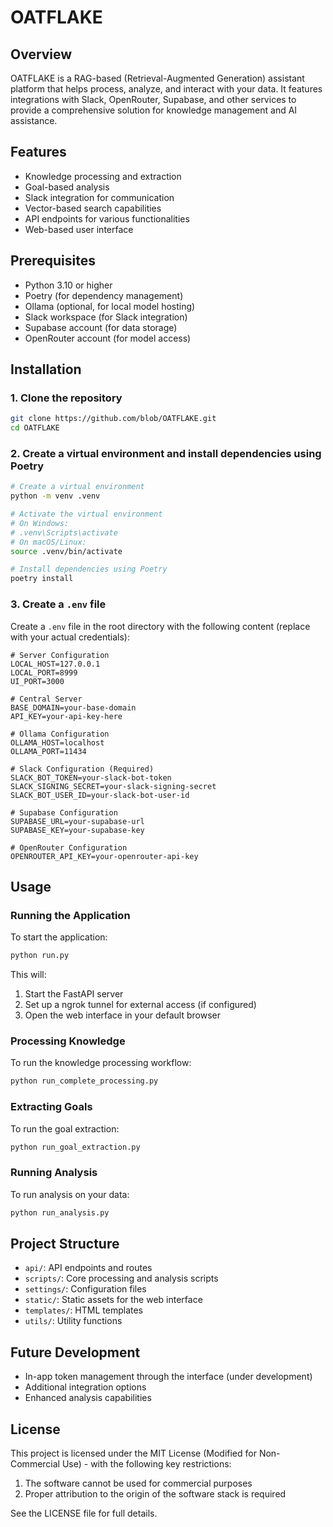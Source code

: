 # OATFLAKE

## Overview
OATFLAKE is a RAG-based (Retrieval-Augmented Generation) assistant platform that helps process, analyze, and interact with your data. It features integrations with Slack, OpenRouter, Supabase, and other services to provide a comprehensive solution for knowledge management and AI assistance.

## Features
- Knowledge processing and extraction
- Goal-based analysis
- Slack integration for communication
- Vector-based search capabilities
- API endpoints for various functionalities
- Web-based user interface

## Prerequisites
- Python 3.10 or higher
- Poetry (for dependency management)
- Ollama (optional, for local model hosting)
- Slack workspace (for Slack integration)
- Supabase account (for data storage)
- OpenRouter account (for model access)

## Installation

### 1. Clone the repository
```bash
git clone https://github.com/blob/OATFLAKE.git
cd OATFLAKE
```

### 2. Create a virtual environment and install dependencies using Poetry
```bash
# Create a virtual environment
python -m venv .venv

# Activate the virtual environment
# On Windows:
# .venv\Scripts\activate
# On macOS/Linux:
source .venv/bin/activate

# Install dependencies using Poetry
poetry install
```

### 3. Create a `.env` file
Create a `.env` file in the root directory with the following content (replace with your actual credentials):
```
# Server Configuration
LOCAL_HOST=127.0.0.1
LOCAL_PORT=8999
UI_PORT=3000

# Central Server
BASE_DOMAIN=your-base-domain
API_KEY=your-api-key-here

# Ollama Configuration
OLLAMA_HOST=localhost
OLLAMA_PORT=11434

# Slack Configuration (Required)
SLACK_BOT_TOKEN=your-slack-bot-token
SLACK_SIGNING_SECRET=your-slack-signing-secret
SLACK_BOT_USER_ID=your-slack-bot-user-id

# Supabase Configuration
SUPABASE_URL=your-supabase-url
SUPABASE_KEY=your-supabase-key

# OpenRouter Configuration
OPENROUTER_API_KEY=your-openrouter-api-key
```

## Usage

### Running the Application
To start the application:
```bash
python run.py
```

This will:
1. Start the FastAPI server
2. Set up a ngrok tunnel for external access (if configured)
3. Open the web interface in your default browser

### Processing Knowledge
To run the knowledge processing workflow:
```bash
python run_complete_processing.py
```

### Extracting Goals
To run the goal extraction:
```bash
python run_goal_extraction.py
```

### Running Analysis
To run analysis on your data:
```bash
python run_analysis.py
```

## Project Structure
- `api/`: API endpoints and routes
- `scripts/`: Core processing and analysis scripts
- `settings/`: Configuration files
- `static/`: Static assets for the web interface
- `templates/`: HTML templates
- `utils/`: Utility functions

## Future Development
- In-app token management through the interface (under development)
- Additional integration options
- Enhanced analysis capabilities

## License
This project is licensed under the MIT License (Modified for Non-Commercial Use) - with the following key restrictions:
1. The software cannot be used for commercial purposes
2. Proper attribution to the origin of the software stack is required

See the LICENSE file for full details.

